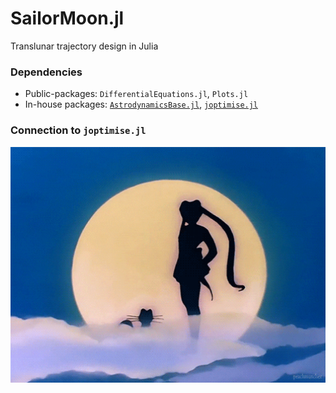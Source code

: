 # SailorMoon.jl
Translunar trajectory design in Julia

### Dependencies

- Public-packages: `DifferentialEquations.jl`, `Plots.jl`
- In-house packages: [`AstrodynamicsBase.jl`](https://github.com/Yuricst/AstrodynamicsBase.jl), [`joptimise.jl`](https://github.com/Yuricst/joptimise)

### Connection to `joptimise.jl` 




<p align="center">
    <img src="./etc/sailormoon.gif" width="550" title="smg">
</p>


